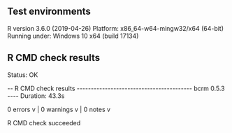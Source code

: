 ## Test environments
R version 3.6.0 (2019-04-26)
Platform: x86_64-w64-mingw32/x64 (64-bit)
Running under: Windows 10 x64 (build 17134)

## R CMD check results

Status: OK

-- R CMD check results ----------------------------------------- bcrm 0.5.3 ----
Duration: 43.3s

0 errors v | 0 warnings v | 0 notes v

R CMD check succeeded